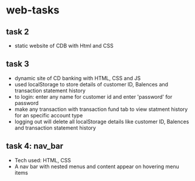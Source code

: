 # web-tasks
## task 2
- static website of CDB with Html and CSS

## task 3

- dynamic site of CD banking with HTML, CSS and JS
- used localStorage to store details of customer ID, Balences and transaction statement history
- to login: enter any name for customer id and  enter 'password' for password
- make any transaction with transaction fund tab to view statment history for an specific account type
- logging out will delete all localStorage details like customer ID, Balences and transaction statement history

## task 4: nav_bar
- Tech used: HTML, CSS
- A nav bar with nested menus and content appear on hovering menu items
